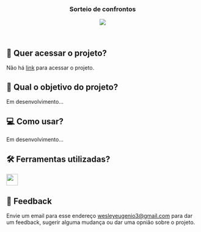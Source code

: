 <h3 align="center">
 Sorteio de confrontos
</h3>

<p align="center">
 <img src="https://img.shields.io/badge/status-em%20andamento-orange?style=for-the-badge"/>
</p>

<br>

## 🔗 Quer acessar o projeto?

Não há [link]() para acessar o projeto. 

## 🏹 Qual o objetivo do projeto?

Em desenvolvimento...

## 💻 Como usar?

Em desenvolvimento...

## 🛠️ Ferramentas utilizadas?

<div>
  <img height=30 src="https://img.shields.io/badge/JavaScript-F7DF1E?style=for-the-badge&logo=javascript&logoColor=black">
</div>

## 💬 Feedback

Envie um email para esse endereço <wesleyeugenio3@gmail.com> para dar um feedback, sugerir alguma mudança ou dar uma opnião sobre o projeto.
